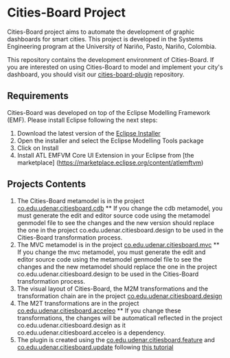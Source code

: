 # Cities-Board Project

Cities-Board project aims to automate the development of graphic dashboards for smart cities. This project is developed in the Systems Engineering program at the University of Nariño, Pasto, Nariño, Colombia. 

This repository contains the development environment of Cities-Board. If you are interested on using Cities-Board to model and implement your city's dashboard, you should visit our [cities-board-plugin](https://github.com/cabrerac/cities-board-plugin) repository.

## Requirements

Cities-Board was developed on top of the Eclipse Modelling Framework (EMF). Please install Eclipse following the next steps:

1. Download the latest version of the [Eclipse Installer](https://www.eclipse.org/downloads/packages/installer)
2. Open the installer and select the Eclipse Modelling Tools package
3. Click on Install
4. Install ATL EMFVM Core UI Extension in your Eclipse from [the marketplace] (https://marketplace.eclipse.org/content/atlemftvm)

## Projects Contents

1. The Cities-Board metamodel is in the project [co.edu.udenar.citiesboard.cdb](https://github.com/cabrerac/cities-board-dev/tree/master/co.edu.udenar.citiesboard.cdb)
** If you change the cdb metamodel, you must generate the edit and editor source code using the metamodel genmodel file to see the changes and the new version should replace the one in the project co.edu.udenar.citiesboard.design to be used in the Cities-Board transformation process.
2. The MVC metamodel is in the project [co.edu.udenar.citiesboard.mvc](https://github.com/cabrerac/cities-board-dev/tree/master/co.edu.udenar.citiesboard.mvc)
** If you change the mvc metamodel, you must generate the edit and editor source code using the metamodel genmodel file to see the changes and the new metamodel should replace the one in the project co.edu.udenar.citiesboard.design to be used in the Cities-Board transformation process.
3. The visual layout of Cities-Board, the M2M transformations and the transformation chain are in the project [co.edu.udenar.citiesboard.design](https://github.com/cabrerac/cities-board-dev/tree/master/co.edu.udenar.citiesboard.design)
4. The M2T transformations are in the project [co.edu.udenar.citiesboard.acceleo](https://github.com/cabrerac/cities-board-dev/tree/master/co.edu.udenar.citiesboard.acceleo)
** If you change these transformations, the changes will be automaticall reflected in the project co.edu.udenar.citiesboard.design as it co.edu.udenar.citiesboard.acceleo is a dependency.
5. The plugin is created using the [co.edu.udenar.citiesboard.feature](https://github.com/cabrerac/cities-board-dev/tree/master/co.edu.udenar.citiesboard.feature) and [co.edu.udenar.citiesboard.update](https://github.com/cabrerac/cities-board-dev/tree/master/co.edu.udenar.citiesboard.update) following [this tutorial](https://wiki.eclipse.org/Sirius/Tutorials/UpdateSiteTutorial) 

